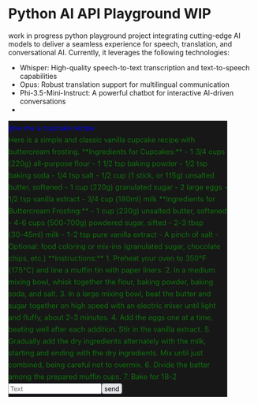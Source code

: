 Python AI API Playground WIP
=========================
work in progress python playground project integrating cutting-edge AI models to deliver a seamless experience for speech, translation, and conversational AI. 
Currently, it leverages the following technologies:
- Whisper: High-quality speech-to-text transcription and text-to-speech capabilities
- Opus: Robust translation support for multilingual communication
- Phi-3.5-Mini-Instruct: A powerful chatbot for interactive AI-driven conversations
- 
<img src="https://raw.githubusercontent.com/snoke/ai-playground/refs/heads/main/Docs/phi3mini.png">
